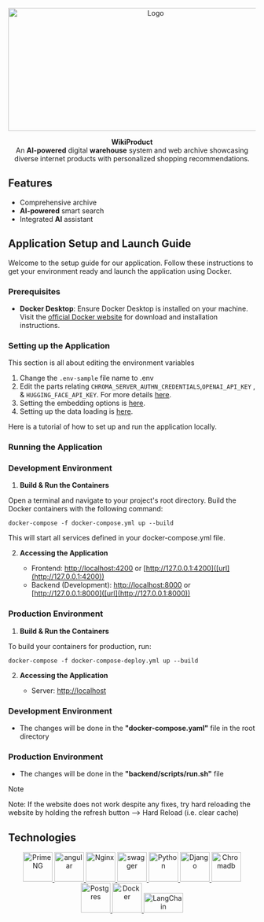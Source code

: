
<p align="center">
  <a href="https://wikiproduct.up.railway.app/"><img src="https://github.com/WikiProductOfficial/WikiProductOfficial/assets/130275283/84e08fc1-b327-4442-b67e-9269dfeb60f3" alt="Logo" width="584.5" height="250"/></a>
</p>
<p align="center">
    <b>WikiProduct</b> <br />
    An <b>AI-powered</b> digital <b>warehouse</b> system and web archive showcasing <br> diverse internet products with personalized shopping recommendations.
</p>

## Features
* Comprehensive archive
* **AI-powered** smart search
* Integrated **AI** assistant

## Application Setup and Launch Guide

Welcome to the setup guide for our application. Follow these instructions to get your environment ready and launch the application using Docker.

### Prerequisites

* **Docker Desktop**: Ensure Docker Desktop is installed on your machine. Visit the [official Docker website]([url](https://www.docker.com/products/docker-desktop/)) for download and installation instructions.

### Setting up the Application
This section is all about editing the environment variables
1. Change the ```.env-sample``` file name to .env
2. Edit the parts relating ```CHROMA_SERVER_AUTHN_CREDENTIALS```,```OPENAI_API_KEY``` , &  ```HUGGING_FACE_API_KEY```. For more details [here]().
3. Setting the embedding options is [here]().
4. Setting up the data loading is [here](Instructions/Loading%20data/Loading.md).

Here is a tutorial of how to set up and run the application locally.


### Running the Application

### Development Environment

1. **Build & Run the Containers**
   
Open a terminal and navigate to your project's root directory. Build the Docker containers with the following command:

```docker-compose -f docker-compose.yml up --build```

This will start all services defined in your docker-compose.yml file.

2. **Accessing the Application**
   
    - Frontend: [http://localhost:4200]([url](http://localhost:4200)) or [http://127.0.0.1:4200]([url](http://127.0.0.1:4200))
    - Backend (Development): [http://localhost:8000]([url](http://localhost:8000)) or [http://127.0.0.1:8000]([url](http://127.0.0.1:8000))

### Production Environment

1. **Build & Run the Containers**
   
To build your containers for production, run:

```docker-compose -f docker-compose-deploy.yml up --build```

2. **Accessing the Application**
   
    - Server: [http://localhost]([url](http://localhost))

### Development Environment
* The changes will be done in the **"docker-compose.yaml"** file in the root directory

### Production Environment
* The changes will be done in the **"backend/scripts/run.sh"** file

> [!NOTE]
> Note: If the website does not work despite any fixes, try hard reloading the website by holding the refresh button --> Hard Reload (i.e. clear cache)

## Technologies

<p align="center"> 
    <a href="https://primeng.org/" target="_blank" rel="noreferrer"> <img src="https://github.com/WikiProductOfficial/WikiProductOfficial/assets/130275283/686aa3a8-8e5b-4094-9e59-b670b871465d" alt="PrimeNG" width="60" height="60"/> </a>
    <a href="https://angular.io" target="_blank" rel="noreferrer"> <img src="https://cdn.jsdelivr.net/gh/devicons/devicon@latest/icons/angular/angular-original.svg" alt="angular" width="60" height="60"/> </a>
    <a href="https://www.nginx.com/" target="_blank" rel="noreferrer"> <img src="https://cdn.jsdelivr.net/gh/devicons/devicon@latest/icons/nginx/nginx-original.svg" alt="Nginx" width="60" height="60"/> </a>
    <a href="https://swagger.io/" target="_blank" rel="noreferrer"> <img src="https://cdn.jsdelivr.net/gh/devicons/devicon@latest/icons/swagger/swagger-original.svg" alt="swagger" width="60" height="60"/> </a>
    <a href="https://www.python.org/" target="_blank" rel="noreferrer"> <img src="https://cdn.jsdelivr.net/gh/devicons/devicon@latest/icons/python/python-original.svg" alt="Python" width="60" height="60"/> </a>
    <a href="https://www.djangoproject.com/" target="_blank" rel="noreferrer"> <img src=https://github.com/WikiProductOfficial/WikiProductOfficial/assets/130275283/ed700ca2-9f6c-456d-8551-aad5c8c8f268" alt="Django" width="60" height="60"/> </a>
    <a href="https://docs.trychroma.com/" target="_blank" rel="noreferrer"> <img src="https://docs.trychroma.com/img/chroma.svg" alt="Chromadb" width="60" height="60"/> </a>
    <a href="https://www.postgresql.org/" target="_blank" rel="noreferrer"> <img src="https://cdn.jsdelivr.net/gh/devicons/devicon@latest/icons/postgresql/postgresql-original.svg" alt="Postgres" width="60" height="60"/> </a>
    <a href="https://www.docker.com" target="_blank" rel="noreferrer"> <img src="https://cdn.jsdelivr.net/gh/devicons/devicon@latest/icons/docker/docker-original.svg" alt="Docker" width="60" height="60"/> </a>
    <a href="https://www.docker.com" target="_blank" rel="noreferrer"> <img src="https://github.com/WikiProductOfficial/WikiProductOfficial/assets/130275283/ae531b4f-fad7-440d-a223-750f32cf9862" alt="LangChain" width="80" height="40"/> </a>
</p>
